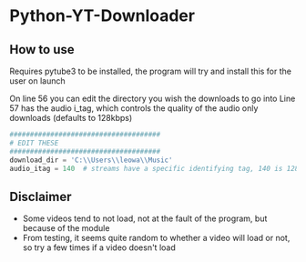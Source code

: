 # Python-YT-Downloader

## How to use

Requires pytube3 to be installed, the program will try and install this for the user on launch

On line 56 you can edit the directory you wish the downloads to go into
Line 57 has the audio i_tag, which controls the quality of the audio only downloads (defaults to 128kbps)
```python
#####################################
# EDIT THESE
#####################################
download_dir = 'C:\\Users\\leowa\\Music'
audio_itag = 140  # streams have a specific identifying tag, 140 is 128kbps audio only
```

## Disclaimer

- Some videos tend to not load, not at the fault of the program, but because of the module
- From testing, it seems quite random to whether a video will load or not, so try a few times if a video doesn't load
